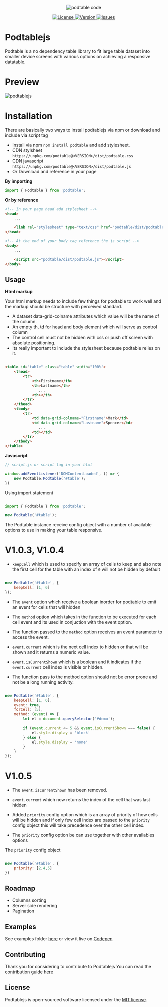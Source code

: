 <p align="center"><img src="/art/code.png" alt="podtable code"></p>

<p align="center">
    <a href="https://github.com/inlogicstudio/podtable">
        <img src="https://img.shields.io/github/license/inlogicstudio/podtable" alt="License">
    </a>
    <a href="https://github.com/inlogicstudio/podtable">
        <img src="https://img.shields.io/badge/npm-v1.0.5-blue" alt="Version">
    </a>
    <a href="https://github.com/inlogicstudio/podtable">
        <img src="https://img.shields.io/github/issues/inlogicstudio/podtable" alt="Issues">
    </a>
    
</p>

# Podtablejs

Podtable is a no dependency table library to fit large table dataset into smaller device screens with various options on achieving a responsive datatable.

# Preview

![podtablejs](art/podtablejs.png)

# Installation

There are basically two ways to install podtablejs via npm or download and include via script tag

* Install via npm `npm install podtable` and add stylesheet.
* CDN stylsheet `https://unpkg.com/podtable@<VERSION>/dist/podtable.css` 
* CDN javascript `https://unpkg.com/podtable@<VERSION>/dist/podtable.js`
* Or Download and reference in your page


**By importing**
```js
import { Podtable } from 'podtable';
```

**Or by reference**
```html
<!-- In your page head add stylesheet -->
<head>
    ...

    <link rel="stylesheet" type="text/css" href="podtable/dist/podtable.css">
</head>

<!-- At the end of your body tag reference the js script -->
<body>
    ...

    <script src="podtable/dist/podtable.js"></script>
</body>
```

## Usage

**Html markup**

Your html markup needs to include few things for podtable to work well and the markup should be structure with perceived standard.

* A dataset data-grid-colname attributes which value will be the name of the column.
* An empty th, td for head and body element which will serve as control column
* The control cell must not be hidden with css or push off screen with absolute positioning.
* Its really important to include the stylesheet because podtable relies on it.


```html

<table id="table" class="table" width="100%">
    <thead>
        <tr>
            <th>Firstname</th>
            <th>Lastname</th>
               ...
            <th></th>
        </tr>
    </thead>
    <tbody>
        <tr>
            <td data-grid-colname="Firstname">Mark</td>
            <td data-grid-colname="Lastname">Spencer</td>
               ...
            <td></td>
        </tr>
    </tbody>
</table>

```

**Javascript**

```js
// script.js or script tag in your html

window.addEventListener('DOMContentLoaded', () => {
    new Podtable.Podtable('#table');
})

```
Using import statement

```js

import { Podtable } from 'podtable';

new Podtable('#table');

```

The Podtable instance receive config object with a number of available options to use in making your table responsive.

# V1.0.3, V1.0.4

* `keepCell` which is used to specify an array of cells to keep
and also note the first cell for the table with an index of `0` will not be hidden by default

```js

new Podtable('#table', {
    keepCell: [1, 6]
});

```

* The `event` option which receive a boolean inorder for podtable to emit an event for cells that will hidden
* The `method` option which takes in the function to  be executed for each cell event and its used in conjuction with the event option.
* The function passed to the `method` option receives an event parameter to access the event.

* `event.current` which is the next cell index to hidden or that will be shown and it returns a numeric value.

* `event.isCurrentShown` which is a boolean and it indicates if the `event.current` cell index is visible or hidden.

* The function pass to the method option should not be error prone and not be a long running activity.


```js

new Podtable('#table', {
    keepCell: [1, 6],
    event: true,
    forCell: [5],
    method: (event) => {
        let el = document.querySelector('#demo');
        
        if (event.current <= 5 && event.isCurrentShown === false) {
            el.style.display = 'block'
        } else {
            el.style.display = 'none'
        }
    }
});

```

# V1.0.5

* The `event.isCurrentShown` has been removed.

* `event.current` which now returns the index of the cell that was last hidden

* Added `priority` config option which is an array of priority of how cells will be hidden and if only few cell index are passed to the `priority` config object this will take precedence over the other cell index.

* The `priority` config option be can use together with other availables options


The `priority` config object
```js

new Podtable('#table', {
    priority: [2,4,5]
})

```

## Roadmap
* Columns sorting
* Server side rendering
* Pagination

## Examples

See examples folder [here](examples/index.html) or view it live on [Codepen](https://codepen.io/inlogicstudio/pen/BaZyyGZ)

## Contributing

Thank you for considering to contribute to Podtablejs You can read the contribution guide [here](.github/CONTRIBUTING.md)

## License

Podtablejs is open-sourced software licensed under the [MIT license](LICENSE.md).